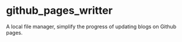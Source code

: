 # github_pages_writter
A local file manager, simplify the progress of updating blogs on Github pages.
